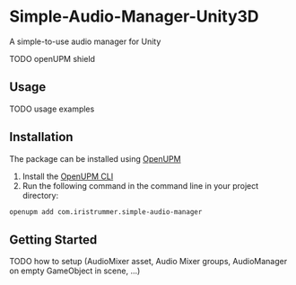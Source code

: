 # Simple-Audio-Manager-Unity3D
A simple-to-use audio manager for Unity

TODO openUPM shield

## Usage
TODO usage examples

## Installation

The package can be installed using [OpenUPM](https://openupm.com/packages/com.iristrummer.simple-audio-manager)
1. Install the [OpenUPM CLI](https://github.com/openupm/openupm-cli#installation)
2. Run the following command in the command line in your project directory:
```bash
openupm add com.iristrummer.simple-audio-manager
```

## Getting Started
TODO how to setup (AudioMixer asset, Audio Mixer groups, AudioManager on empty GameObject in scene, ...)